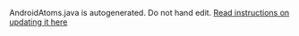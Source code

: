AndroidAtoms.java is autogenerated. Do not hand edit. [Read instructions on updating it here](https://github.com/selendroid/selendroid/wiki/AndroidAtoms)
